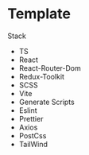 # Template

Stack

* TS
* React
* React-Router-Dom
* Redux-Toolkit
* SCSS
* Vite
* Generate Scripts
* Eslint
* Prettier
* Axios
* PostCss
* TailWind
